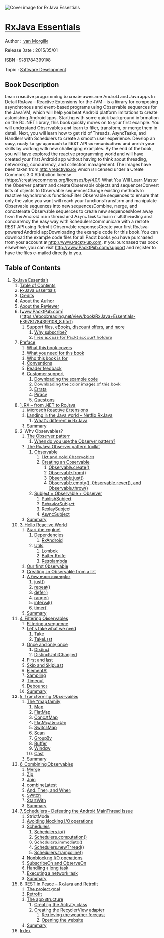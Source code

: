 ![Cover image for RxJava Essentials](https://imgdetail.ebookreading.net/cover/cover/software_development/EB9781784399108.jpg)

[RxJava Essentials](https://ebookreading.net/view/book/RxJava+Essentials-EB9781784399108_1.html "RxJava Essentials")
====================================================================================================================

Author : [Ivan Morgillo](https://ebookreading.net/search/author/Ivan+Morgillo)

Release Date : 2015/05/01

ISBN : 9781784399108

Topic : [Software Development](https://ebookreading.net/search/category/software-development)

Book Description
-----------------

Learn reactive programming to create awesome Android and Java apps
In Detail
RxJava—Reactive Extensions for the JVM—is a library for composing asynchronous and event-based programs using Observable sequences for the Java VM, which will help you beat Android platform limitations to create astonishing Android apps.
Starting with some quick background information on the Rx .NET library, this book quickly moves on to your first example. You will understand Observables and learn to filter, transform, or merge them in detail. Next, you will learn how to get rid of Threads, AsyncTasks, and Handlers with Schedulers to create a smooth user experience. Develop an easy, ready-to-go approach to REST API communications and enrich your skills by working with new challenging examples.
By the end of the book, you will have explored the reactive programming world and will have created your first Android app without having to think about threading, networking, concurrency, and collection management.
The images have been taken from http://reactivex.io/ which is licensed under a Create Commons 3.0 Attribution license (https://creativecommons.org/licenses/by/4.0/)
What You Will Learn
Master the Observer pattern and create Observable objects and sequencesConvert lists of objects to Observable sequencesChange existing methods to reactive asynchronous functionsFilter Observable sequences to ensure that only the value you want will reach your functionsTransform and manipulate Observable sequences into new sequencesCombine, merge, and concatenate Observable sequences to create new sequencesMove away from the Android main thread and AsyncTask to learn multithreading and concurrency the easy way with SchedulersCommunicate with a remote REST API using Retrofit Observable responsesCreate your first RxJava-powered Android appDownloading the example code for this book. You can download the example code files for all Packt books you have purchased from your account at http://www.PacktPub.com. If you purchased this book elsewhere, you can visit http://www.PacktPub.com/support and register to have the files e-mailed directly to you.
              
Table of Contents
-----------------

1. [RxJava Essentials](https://ebookreading.net/view/book/RxJava+Essentials-EB9781784399108_3.html)
    1. [Table of Contents](https://ebookreading.net/view/book/RxJava+Essentials-EB9781784399108_2.html)
    1. [RxJava Essentials](https://ebookreading.net/view/book/RxJava+Essentials-EB9781784399108_4.html)
    1. [Credits](https://ebookreading.net/view/book/RxJava+Essentials-EB9781784399108_5.html)
    1. [About the Author](https://ebookreading.net/view/book/RxJava+Essentials-EB9781784399108_6.html)
    1. [About the Reviewer](https://ebookreading.net/view/book/RxJava+Essentials-EB9781784399108_7.html)
    1. [www.PacktPub.com](https://ebookreading.net/view/book/RxJava+Essentials-EB9781784399108_8.html)
        1. [Support files, eBooks, discount offers, and more](https://ebookreading.net/view/book/RxJava+Essentials-EB9781784399108_8.html#ch00lvl1sec01)
            1. [Why subscribe?](https://ebookreading.net/view/book/RxJava+Essentials-EB9781784399108_8.html#ch00lvl2sec01)
            1. [Free access for Packt account holders](https://ebookreading.net/view/book/RxJava+Essentials-EB9781784399108_8.html#ch00lvl2sec02)
    1. [Preface](https://ebookreading.net/view/book/RxJava+Essentials-EB9781784399108_9.html)
        1. [What this book covers](https://ebookreading.net/view/book/RxJava+Essentials-EB9781784399108_9.html#ch00lvl1sec02)
        1. [What you need for this book](https://ebookreading.net/view/book/RxJava+Essentials-EB9781784399108_10.html)
        1. [Who this book is for](https://ebookreading.net/view/book/RxJava+Essentials-EB9781784399108_11.html)
        1. [Conventions](https://ebookreading.net/view/book/RxJava+Essentials-EB9781784399108_12.html)
        1. [Reader feedback](https://ebookreading.net/view/book/RxJava+Essentials-EB9781784399108_13.html)
        1. [Customer support](https://ebookreading.net/view/book/RxJava+Essentials-EB9781784399108_14.html)
            1. [Downloading the example code](https://ebookreading.net/view/book/RxJava+Essentials-EB9781784399108_14.html#ch00lvl2sec03)
            1. [Downloading the color images of this book](https://ebookreading.net/view/book/RxJava+Essentials-EB9781784399108_14.html#ch00lvl2sec04)
            1. [Errata](https://ebookreading.net/view/book/RxJava+Essentials-EB9781784399108_14.html#ch00lvl2sec05)
            1. [Piracy](https://ebookreading.net/view/book/RxJava+Essentials-EB9781784399108_14.html#ch00lvl2sec06)
            1. [Questions](https://ebookreading.net/view/book/RxJava+Essentials-EB9781784399108_14.html#ch00lvl2sec07)
    1. [1. RX – from .NET to RxJava](https://ebookreading.net/view/book/RxJava+Essentials-EB9781784399108_15.html)
        1. [Microsoft Reactive Extensions](https://ebookreading.net/view/book/RxJava+Essentials-EB9781784399108_15.html#ch01lvl1sec08)
        1. [Landing in the Java world – Netflix RxJava](https://ebookreading.net/view/book/RxJava+Essentials-EB9781784399108_16.html)
            1. [What&#39;s different in RxJava](https://ebookreading.net/view/book/RxJava+Essentials-EB9781784399108_16.html#ch01lvl2sec08)
        1. [Summary](https://ebookreading.net/view/book/RxJava+Essentials-EB9781784399108_17.html)
    1. [2. Why Observables?](https://ebookreading.net/view/book/RxJava+Essentials-EB9781784399108_18.html)
        1. [The Observer pattern](https://ebookreading.net/view/book/RxJava+Essentials-EB9781784399108_18.html#ch02lvl1sec11)
            1. [When do you use the Observer pattern?](https://ebookreading.net/view/book/RxJava+Essentials-EB9781784399108_18.html#ch02lvl2sec09)
        1. [The RxJava Observer pattern toolkit](https://ebookreading.net/view/book/RxJava+Essentials-EB9781784399108_19.html)
            1. [Observable](https://ebookreading.net/view/book/RxJava+Essentials-EB9781784399108_19.html#ch02lvl2sec10)
                1. [Hot and cold Observables](https://ebookreading.net/view/book/RxJava+Essentials-EB9781784399108_19.html#ch02lvl3sec01)
                1. [Creating an Observable](https://ebookreading.net/view/book/RxJava+Essentials-EB9781784399108_19.html#ch02lvl3sec02)
                    1. [Observable.create()](https://ebookreading.net/view/book/RxJava+Essentials-EB9781784399108_19.html#ch02lvl4sec01)
                    1. [Observable.from()](https://ebookreading.net/view/book/RxJava+Essentials-EB9781784399108_19.html#ch02lvl4sec02)
                    1. [Observable.just()](https://ebookreading.net/view/book/RxJava+Essentials-EB9781784399108_19.html#ch02lvl4sec03)
                    1. [Observable.empty(), Observable.never(), and Observable.throw()](https://ebookreading.net/view/book/RxJava+Essentials-EB9781784399108_19.html#ch02lvl4sec04)
            1. [Subject = Observable + Observer](https://ebookreading.net/view/book/RxJava+Essentials-EB9781784399108_19.html#ch02lvl2sec11)
                1. [PublishSubject](https://ebookreading.net/view/book/RxJava+Essentials-EB9781784399108_19.html#ch02lvl3sec03)
                1. [BehaviorSubject](https://ebookreading.net/view/book/RxJava+Essentials-EB9781784399108_19.html#ch02lvl3sec04)
                1. [ReplaySubject](https://ebookreading.net/view/book/RxJava+Essentials-EB9781784399108_19.html#ch02lvl3sec05)
                1. [AsyncSubject](https://ebookreading.net/view/book/RxJava+Essentials-EB9781784399108_19.html#ch02lvl3sec06)
        1. [Summary](https://ebookreading.net/view/book/RxJava+Essentials-EB9781784399108_20.html)
    1. [3. Hello Reactive World](https://ebookreading.net/view/book/RxJava+Essentials-EB9781784399108_21.html)
        1. [Start the engine!](https://ebookreading.net/view/book/RxJava+Essentials-EB9781784399108_21.html#ch03lvl1sec14)
            1. [Dependencies](https://ebookreading.net/view/book/RxJava+Essentials-EB9781784399108_21.html#ch03lvl2sec12)
                1. [RxAndroid](https://ebookreading.net/view/book/RxJava+Essentials-EB9781784399108_21.html#ch03lvl3sec07)
            1. [Utils](https://ebookreading.net/view/book/RxJava+Essentials-EB9781784399108_21.html#ch03lvl2sec13)
                1. [Lombok](https://ebookreading.net/view/book/RxJava+Essentials-EB9781784399108_21.html#ch03lvl3sec08)
                1. [Butter Knife](https://ebookreading.net/view/book/RxJava+Essentials-EB9781784399108_21.html#ch03lvl3sec09)
                1. [Retrolambda](https://ebookreading.net/view/book/RxJava+Essentials-EB9781784399108_21.html#ch03lvl3sec10)
        1. [Our first Observable](https://ebookreading.net/view/book/RxJava+Essentials-EB9781784399108_22.html)
        1. [Creating an Observable from a list](https://ebookreading.net/view/book/RxJava+Essentials-EB9781784399108_23.html)
        1. [A few more examples](https://ebookreading.net/view/book/RxJava+Essentials-EB9781784399108_24.html)
            1. [just()](https://ebookreading.net/view/book/RxJava+Essentials-EB9781784399108_24.html#ch03lvl2sec14)
            1. [repeat()](https://ebookreading.net/view/book/RxJava+Essentials-EB9781784399108_24.html#ch03lvl2sec15)
            1. [defer()](https://ebookreading.net/view/book/RxJava+Essentials-EB9781784399108_24.html#ch03lvl2sec16)
            1. [range()](https://ebookreading.net/view/book/RxJava+Essentials-EB9781784399108_24.html#ch03lvl2sec17)
            1. [interval()](https://ebookreading.net/view/book/RxJava+Essentials-EB9781784399108_24.html#ch03lvl2sec18)
            1. [timer()](https://ebookreading.net/view/book/RxJava+Essentials-EB9781784399108_24.html#ch03lvl2sec19)
        1. [Summary](https://ebookreading.net/view/book/RxJava+Essentials-EB9781784399108_25.html)
    1. [4. Filtering Observables](https://ebookreading.net/view/book/RxJava+Essentials-EB9781784399108_26.html)
        1. [Filtering a sequence](https://ebookreading.net/view/book/RxJava+Essentials-EB9781784399108_26.html#ch04lvl1sec19)
        1. [Let&#39;s take what we need](https://ebookreading.net/view/book/RxJava+Essentials-EB9781784399108_27.html)
            1. [Take](https://ebookreading.net/view/book/RxJava+Essentials-EB9781784399108_27.html#ch04lvl2sec20)
            1. [TakeLast](https://ebookreading.net/view/book/RxJava+Essentials-EB9781784399108_27.html#ch04lvl2sec21)
        1. [Once and only once](https://ebookreading.net/view/book/RxJava+Essentials-EB9781784399108_28.html)
            1. [Distinct](https://ebookreading.net/view/book/RxJava+Essentials-EB9781784399108_28.html#ch04lvl2sec22)
            1. [DistinctUntilChanged](https://ebookreading.net/view/book/RxJava+Essentials-EB9781784399108_28.html#ch04lvl2sec23)
        1. [First and last](https://ebookreading.net/view/book/RxJava+Essentials-EB9781784399108_29.html)
        1. [Skip and SkipLast](https://ebookreading.net/view/book/RxJava+Essentials-EB9781784399108_30.html)
        1. [ElementAt](https://ebookreading.net/view/book/RxJava+Essentials-EB9781784399108_31.html)
        1. [Sampling](https://ebookreading.net/view/book/RxJava+Essentials-EB9781784399108_32.html)
        1. [Timeout](https://ebookreading.net/view/book/RxJava+Essentials-EB9781784399108_33.html)
        1. [Debounce](https://ebookreading.net/view/book/RxJava+Essentials-EB9781784399108_34.html)
        1. [Summary](https://ebookreading.net/view/book/RxJava+Essentials-EB9781784399108_35.html)
    1. [5. Transforming Observables](https://ebookreading.net/view/book/RxJava+Essentials-EB9781784399108_36.html)
        1. [The *map family](https://ebookreading.net/view/book/RxJava+Essentials-EB9781784399108_36.html#ch05lvl1sec29)
            1. [Map](https://ebookreading.net/view/book/RxJava+Essentials-EB9781784399108_36.html#ch05lvl2sec24)
            1. [FlatMap](https://ebookreading.net/view/book/RxJava+Essentials-EB9781784399108_36.html#ch05lvl2sec25)
            1. [ConcatMap](https://ebookreading.net/view/book/RxJava+Essentials-EB9781784399108_36.html#ch05lvl2sec26)
            1. [FlatMapIterable](https://ebookreading.net/view/book/RxJava+Essentials-EB9781784399108_36.html#ch05lvl2sec27)
            1. [SwitchMap](https://ebookreading.net/view/book/RxJava+Essentials-EB9781784399108_36.html#ch05lvl2sec28)
            1. [Scan](https://ebookreading.net/view/book/RxJava+Essentials-EB9781784399108_36.html#ch05lvl2sec29)
            1. [GroupBy](https://ebookreading.net/view/book/RxJava+Essentials-EB9781784399108_36.html#ch05lvl2sec30)
            1. [Buffer](https://ebookreading.net/view/book/RxJava+Essentials-EB9781784399108_36.html#ch05lvl2sec31)
            1. [Window](https://ebookreading.net/view/book/RxJava+Essentials-EB9781784399108_36.html#ch05lvl2sec32)
            1. [Cast](https://ebookreading.net/view/book/RxJava+Essentials-EB9781784399108_36.html#ch05lvl2sec33)
        1. [Summary](https://ebookreading.net/view/book/RxJava+Essentials-EB9781784399108_37.html)
    1. [6. Combining Observables](https://ebookreading.net/view/book/RxJava+Essentials-EB9781784399108_38.html)
        1. [Merge](https://ebookreading.net/view/book/RxJava+Essentials-EB9781784399108_38.html#ch06lvl1sec31)
        1. [Zip](https://ebookreading.net/view/book/RxJava+Essentials-EB9781784399108_39.html)
        1. [Join](https://ebookreading.net/view/book/RxJava+Essentials-EB9781784399108_40.html)
        1. [combineLatest](https://ebookreading.net/view/book/RxJava+Essentials-EB9781784399108_41.html)
        1. [And, Then, and When](https://ebookreading.net/view/book/RxJava+Essentials-EB9781784399108_42.html)
        1. [Switch](https://ebookreading.net/view/book/RxJava+Essentials-EB9781784399108_43.html)
        1. [StartWith](https://ebookreading.net/view/book/RxJava+Essentials-EB9781784399108_44.html)
        1. [Summary](https://ebookreading.net/view/book/RxJava+Essentials-EB9781784399108_45.html)
    1. [7. Schedulers – Defeating the Android MainThread Issue](https://ebookreading.net/view/book/RxJava+Essentials-EB9781784399108_46.html)
        1. [StrictMode](https://ebookreading.net/view/book/RxJava+Essentials-EB9781784399108_46.html#ch07lvl1sec39)
        1. [Avoiding blocking I/O operations](https://ebookreading.net/view/book/RxJava+Essentials-EB9781784399108_47.html)
        1. [Schedulers](https://ebookreading.net/view/book/RxJava+Essentials-EB9781784399108_48.html)
            1. [Schedulers.io()](https://ebookreading.net/view/book/RxJava+Essentials-EB9781784399108_48.html#ch07lvl2sec34)
            1. [Schedulers.computation()](https://ebookreading.net/view/book/RxJava+Essentials-EB9781784399108_48.html#ch07lvl2sec35)
            1. [Schedulers.immediate()](https://ebookreading.net/view/book/RxJava+Essentials-EB9781784399108_48.html#ch07lvl2sec36)
            1. [Schedulers.newThread()](https://ebookreading.net/view/book/RxJava+Essentials-EB9781784399108_48.html#ch07lvl2sec37)
            1. [Schedulers.trampoline()](https://ebookreading.net/view/book/RxJava+Essentials-EB9781784399108_48.html#ch07lvl2sec38)
        1. [Nonblocking I/O operations](https://ebookreading.net/view/book/RxJava+Essentials-EB9781784399108_49.html)
        1. [SubscribeOn and ObserveOn](https://ebookreading.net/view/book/RxJava+Essentials-EB9781784399108_50.html)
        1. [Handling a long task](https://ebookreading.net/view/book/RxJava+Essentials-EB9781784399108_51.html)
        1. [Executing a network task](https://ebookreading.net/view/book/RxJava+Essentials-EB9781784399108_52.html)
        1. [Summary](https://ebookreading.net/view/book/RxJava+Essentials-EB9781784399108_53.html)
    1. [8. REST in Peace – RxJava and Retrofit](https://ebookreading.net/view/book/RxJava+Essentials-EB9781784399108_54.html)
        1. [The project goal](https://ebookreading.net/view/book/RxJava+Essentials-EB9781784399108_54.html#ch08lvl1sec47)
        1. [Retrofit](https://ebookreading.net/view/book/RxJava+Essentials-EB9781784399108_55.html)
        1. [The app structure](https://ebookreading.net/view/book/RxJava+Essentials-EB9781784399108_56.html)
            1. [Creating the Activity class](https://ebookreading.net/view/book/RxJava+Essentials-EB9781784399108_56.html#ch08lvl2sec39)
            1. [Creating the RecyclerView adapter](https://ebookreading.net/view/book/RxJava+Essentials-EB9781784399108_56.html#ch08lvl2sec40)
                1. [Retrieving the weather forecast](https://ebookreading.net/view/book/RxJava+Essentials-EB9781784399108_56.html#ch08lvl3sec11)
                1. [Opening the website](https://ebookreading.net/view/book/RxJava+Essentials-EB9781784399108_56.html#ch08lvl3sec12)
        1. [Summary](https://ebookreading.net/view/book/RxJava+Essentials-EB9781784399108_57.html)
    1. [Index](https://ebookreading.net/view/book/RxJava+Essentials-EB9781784399108_58.html)
